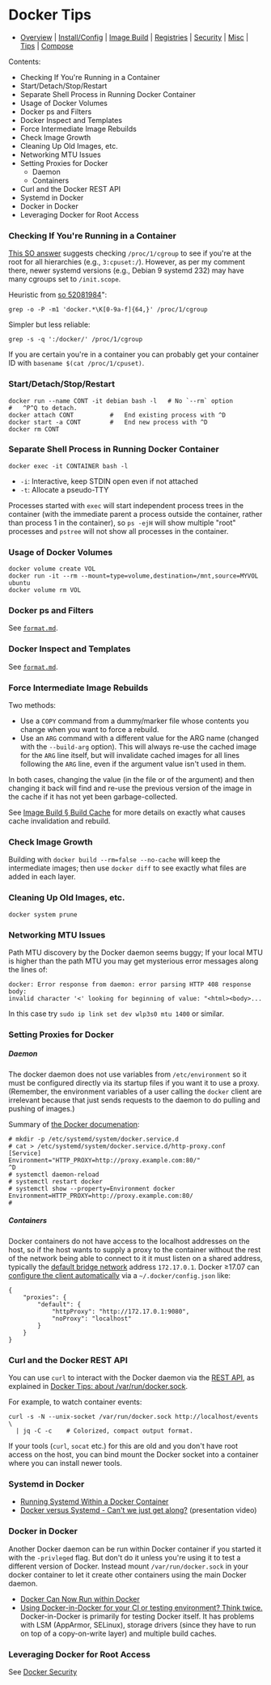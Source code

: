 Docker Tips
===========

* [Overview](README.md) | [Install/Config](config.md) | [Image Build](image.md)
  | [Registries](registries.md) | [Security](security.md) | [Misc](misc.md)
  | [Tips](tips.md) | [Compose](compose.md)

Contents:
- Checking If You're Running in a Container
- Start/Detach/Stop/Restart
- Separate Shell Process in Running Docker Container
- Usage of Docker Volumes
- Docker ps and Filters
- Docker Inspect and Templates
- Force Intermediate Image Rebuilds
- Check Image Growth
- Cleaning Up Old Images, etc.
- Networking MTU Issues
- Setting Proxies for Docker
  - Daemon
  - Containers
- Curl and the Docker REST API
- Systemd in Docker
- Docker in Docker
- Leveraging Docker for Root Access

### Checking If You're Running in a Container

[This SO answer][so-23513045] suggests checking `/proc/1/cgroup` to
see if you're at the root for all hierarchies (e.g., `3:cpuset:/`).
However, as per my comment there, newer systemd versions (e.g.,
Debian 9 systemd 232) may have many cgroups set to `/init.scope`.

Heuristic from [so 52081984]":

    grep -o -P -m1 'docker.*\K[0-9a-f]{64,}' /proc/1/cgroup

Simpler but less reliable:

    grep -s -q ':/docker/' /proc/1/cgroup

If you are certain you're in a container you can probably get your
container ID with `basename $(cat /proc/1/cpuset)`.

### Start/Detach/Stop/Restart

    docker run --name CONT -it debian bash -l   # No `--rm` option
    #   ^P^Q to detach.
    docker attach CONT          #   End existing process with ^D
    docker start -a CONT        #   End new process with ^D
    docker rm CONT

### Separate Shell Process in Running Docker Container

    docker exec -it CONTAINER bash -l

* `-i`: Interactive, keep STDIN open even if not attached
* `-t`: Allocate a pseudo-TTY

Processes started with `exec` will start independent process trees in
the container (with the immediate parent a process outside the
container, rather than process 1 in the container), so `ps -ejH` will
show multiple "root" processes and `pstree` will not show all
processes in the container.

### Usage of Docker Volumes

    docker volume create VOL
    docker run -it --rm --mount=type=volume,destination=/mnt,source=MYVOL ubuntu
    docker volume rm VOL

### Docker ps and Filters

See [`format.md`](./format.md).

### Docker Inspect and Templates

See [`format.md`](./format.md).

### Force Intermediate Image Rebuilds

Two methods:
- Use a `COPY` command from a dummy/marker file whose contents you change
  when you want to force a rebuild.
- Use an `ARG` command with a different value for the ARG name (changed
  with the `--build-arg` option). This will always re-use the cached image
  for the `ARG` line itself, but will invalidate cached images for all
  lines following the `ARG` line, even if the argument value isn't used in
  them.

In both cases, changing the value (in the file or of the argument) and then
changing it back will find and re-use the previous version of the image in
the cache if it has not yet been garbage-collected.

See [Image Build § Build Cache](./image.md#build-cache) for more details on
exactly what causes cache invalidation and rebuild.

### Check Image Growth

Building with `docker build --rm=false --no-cache` will keep the
intermediate images; then use `docker diff` to see exactly what files
are added in each layer.

### Cleaning Up Old Images, etc.

`docker system prune`

### Networking MTU Issues

Path MTU discovery by the Docker daemon seems buggy; If your local MTU is
higher than the path MTU you may get mysterious error messages along the
lines of:

    docker: Error response from daemon: error parsing HTTP 408 response body:
    invalid character '<' looking for beginning of value: "<html><body>...

In this case try `sudo ip link set dev wlp3s0 mtu 1400` or similar.

### Setting Proxies for Docker

##### Daemon

The docker daemon does not use variables from `/etc/environment` so it
must be configured directly via its startup files if you want it to
use a proxy. (Remember, the environment variables of a user calling
the `docker` client are irrelevant because that just sends requests to
the daemon to do pulling and pushing of images.)

Summary of [the Docker documenation][daemon-proxy]:

    # mkdir -p /etc/systemd/system/docker.service.d
    # cat > /etc/systemd/system/docker.service.d/http-proxy.conf
    [Service]
    Environment="HTTP_PROXY=http://proxy.example.com:80/"
    ^D
    # systemctl daemon-reload
    # systemctl restart docker
    # systemctl show --property=Environment docker
    Environment=HTTP_PROXY=http://proxy.example.com:80/
    #

[daemon-proxy]: https://docs.docker.com/config/daemon/systemd/#httphttps-proxy

##### Containers

Docker containers do not have access to the localhost addresses on the
host, so if the host wants to supply a proxy to the container without
the rest of the network being able to connect to it it must listen on
a shared address, typically the [default bridge network] address
`172.17.0.1`. Docker ≥17.07 can [configure the client
automatically][client-proxy] via a `~/.docker/config.json` like:

    {
        "proxies": {
            "default": {
                "httpProxy": "http://172.17.0.1:9080",
                "noProxy": "localhost"
            }
        }
    }

[default bridge network]: https://docs.docker.com/network/
[client-proxy]: https://docs.docker.com/network/proxy/

### Curl and the Docker REST API

You can use `curl` to interact with the Docker daemon via the [REST
API], as explained in [Docker Tips: about /var/run/docker.sock][juggery].

For example, to watch container events:

    curl -s -N --unix-socket /var/run/docker.sock http://localhost/events \
      | jq -C -c    # Colorized, compact output format.

If your tools (`curl`, `socat` etc.) for this are old and you don't
have root access on the host, you can bind mount the Docker socket
into a container where you can install newer tools.

### Systemd in Docker

- [Running Systemd Within a Docker Container](https://rhatdan.wordpress.com/2014/04/30/running-systemd-within-a-docker-container/)
- [Docker versus Systemd - Can't we just get along?](https://www.youtube.com/watch?v=93VPog3EKbs#t=18m16)
  (presentation video)

### Docker in Docker

Another Docker daemon can be run within Docker container if you
started it with the `-privleged` flag. But don't do it unless you're
using it to test a different version of Docker. Instead mount
`/var/run/docker.sock` in your docker container to let it create other
containers using the main Docker daemon.

* [Docker Can Now Run within Docker][dind]
* [Using Docker-in-Docker for your CI or testing environment? Think
  twice.][dind-no-ci] Docker-in-Docker is primarily for testing Docker
  itself. It has problems with LSM (AppArmor, SELinux), storage
  drivers (since they have to run on top of a copy-on-write layer) and
  multiple build caches.

[dind-no-ci]: https://jpetazzo.github.io/2015/09/03/do-not-use-docker-in-docker-for-ci/
[dind]: https://blog.docker.com/2013/09/docker-can-now-run-within-docker/

### Leveraging Docker for Root Access

See [Docker Security](security.md)



<!-------------------------------------------------------------------->
[REST API]: https://docs.docker.com/engine/api/v1.24/
[juggery]: https://medium.com/lucjuggery/about-var-run-docker-sock-3bfd276e12fd
[so 52081984]: https://stackoverflow.com/a/52081984/107294
[so-23513045]: https://stackoverflow.com/q/23513045/107294
